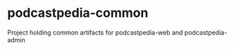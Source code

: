 podcastpedia-common
===================

Project holding common artifacts for podcastpedia-web and podcastpedia-admin
